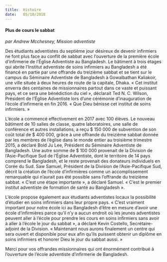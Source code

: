 ```yaml
---
title:  Histoire
date:   05/10/2018
---
```


#### Plus de cours le sabbat

_par Andrew Mcchesney, Mission adventiste_

Des étudiants adventistes du septième jour désireux de devenir infirmiers ne font plus face au conflit de sabbat avec l’ouverture de la première école d’infirmerie de l’Église Adventiste au Bangladesh. Le bâtiment à trois étages qui abrite l’Institut adventiste de soins infirmiers au Bangladesh a été financé en partie par une offrande du treizième sabbat et se tient sur le campus du Séminaire Adventiste de Bangladesh à Gowalbathan Kaliakoir, une ville située à deux heures de route de la capitale, Dhaka. « Cet institut enverra des centaines de missionnaires partout dans ce vaste et puissant pays, et ce sera une bénédiction du ciel », déclarait Ted N. C. Wilson, Président de l’Église Adventiste lors d’une cérémonie d’inauguration de l’école d’infirmerie en fin 2016. « Que Dieu bénisse cet institut de soins infirmiers. »

L’école a commencé effectivement en 2017 avec 100 élèves. Le nouveau bâtiment de 10 salles de classe, quatre laboratoires, une salle de conférence et autres installations, a reçu $ 150 000 de subvention de son coût total de $ 400 000, grâce à une offrande du treizième sabbat donnée par les membres de l’église dans le monde entier au troisième trimestre 2015, a déclaré Bold Ju Lee, Président du Séminaire Adventiste de Bangladesh. Une autre somme de $ 100 000 provenait de la Division de l’Asie-Pacifique Sud de l’Église Adventiste, dont le territoire de 14 pays comprend le Bangladesh, et le reste provenait des donateurs individuels en Corée du Sud. Saw Samuel, Président de la Division de l’Asie-Pacifique Sud, décrit la création de l’école d’infirmières comme un accomplissement remarquable qui n’aurait pas été possible sans l’offrande du treizième sabbat. « C’est une étape importante », a déclaré Samuel. « C’est le premier institut adventiste de formation de santé au Bangladesh ».

L’école propose également aux étudiants adventistes locaux la possibilité d’étudier en soins infirmiers dans leur propre pays. « C’est vraiment important pour notre école ici au Bangladesh d’être en mesure d’avoir une école d’infirmières parce qu’il n’y a aucun endroit où les jeunes adventistes peuvent aller à l’école pour prendre les cours en soins infirmiers sans avoir à aller à l’école le jour du sabbat », a déclaré Kevin Costello, Secrétaire-adjoint de la Division. « Maintenant nous aurons finalement un centre qui sera ouvert et disponible pour eux afin qu’ils puissent obtenir un diplôme en soins infirmiers et honorer Dieu le jour du sabbat aussi. »

Merci pour vos offrandes missionnaires qui ont énormément contribué à l’ouverture de l’école adventiste d’infirmerie de Bangladesh.